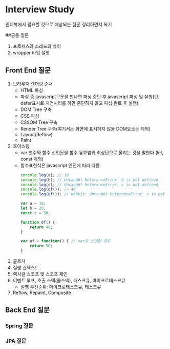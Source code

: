 Interview Study
===============
인터뷰에서 필요할 것으로 예상되는 질문 정리하면서 복기

##공통 질문
1. 프로세스와 스레드의 차이
2. wrapper 타입 설명

## Front End 질문
1. 브라우저 렌더링 순서
   - HTML 파싱
   - 파싱 중 javascript구문을 만나면 파싱 중단 후 javascript 파싱 및 실행(단, defer표시로 지연처리를 하면 중단하지 않고 파싱 완료 후 실행)
   - DOM Tree 구축
   - CSS 파싱
   - CSSOM Tree 구축
   - Render Tree 구축(여기서는 화면에 표시하지 않을 DOM요소는 제외)
   - Layout(Reflow)
   - Paint
2. 호이스팅
    - var 변수와 함수 선언문을 함수 유효범위 최상단으로 올리는 것을 말한다.(let, const 제외)
    - 함수표현식은 javascript 엔진에 따라 다름
        ```javascript
        console.log(a); // 10
        console.log(b); // Uncaught ReferenceError: b is not defined
        console.log(c); // Uncaught ReferenceError: c is not defined
        console.log(df()); // 40
        console.log(ef()); // webkit: Uncaught ReferenceError: c is not defined, V8에서는 50
        
        var a = 10;
        let b = 20;
        const c = 30;
        
        function df() {
            return 40;
        }
        
        var ef = function() { // var로 선언할 경우 
            return 50;
        }
        ```
3. 클로저
4. 실행 컨텍스트
5. 렉시컬 스코프 및 스코프 체인
6. 이벤트 루프, 호출 스택(콜스택), 태스크큐, 마이크로태스크큐
   - 실행 우선순위: 마이크로태스크큐, 태스크큐
7. Reflow, Repaint, Composite



## Back End 질문
### Spring 질문
### JPA 질문
